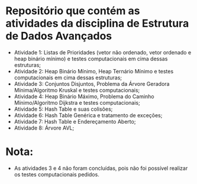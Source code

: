 # Repositório que contém as atividades da disciplina de Estrutura de Dados Avançados

- Atividade 1: Listas de Prioridades (vetor não ordenado, vetor ordenado e heap binário mínimo) e testes computacionais em cima dessas estruturas;
- Atividade 2: Heap Binário Mínimo, Heap Ternário Mínimo e testes computacionais em cima dessas estruturas;
- Atividade 3: Conjuntos Disjuntos, Problema da Árvore Geradora Mínima/Algoritmo Kruskal e testes computacionais;
- Atividade 4: Heap Binário Máximo, Problema do Caminho Mínimo/Algoritmo Dijkstra e testes computacionais;
- Atividade 5: Hash Table e suas colisões;
- Atividade 6: Hash Table Genérica e tratamento de exceções;
- Atividade 7: Hash Table e Endereçamento Aberto;
- Atividade 8: Árvore AVL;

# Nota:
- As atividades 3 e 4 não foram concluídas, pois não foi possível realizar os testes computacionais pedidos.
